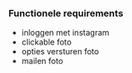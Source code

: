 ### Functionele requirements
* inloggen met instagram  
* clickable foto  
* opties versturen foto  
* mailen foto  

